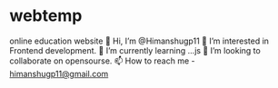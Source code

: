 # webtemp
online education website
👋 Hi, I’m @Himanshugp11
👀 I’m interested in Frontend development.
🌱 I’m currently learning ...js
💞️ I’m looking to collaborate on opensourse.
📫 How to reach me -  himanshugp11@gmail.com
